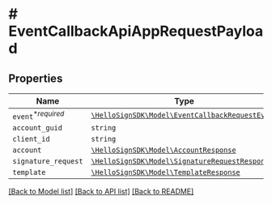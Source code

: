 # # EventCallbackApiAppRequestPayload



## Properties

Name | Type | Description | Notes
------------ | ------------- | ------------- | -------------
| `event`<sup>*_required_</sup> | [```\HelloSignSDK\Model\EventCallbackRequestEvent```](EventCallbackRequestEvent.md) |    |  |
| `account_guid` | ```string``` |    |  |
| `client_id` | ```string``` |    |  |
| `account` | [```\HelloSignSDK\Model\AccountResponse```](AccountResponse.md) |    |  |
| `signature_request` | [```\HelloSignSDK\Model\SignatureRequestResponse```](SignatureRequestResponse.md) |    |  |
| `template` | [```\HelloSignSDK\Model\TemplateResponse```](TemplateResponse.md) |    |  |

[[Back to Model list]](../../README.md#models) [[Back to API list]](../../README.md#endpoints) [[Back to README]](../../README.md)
